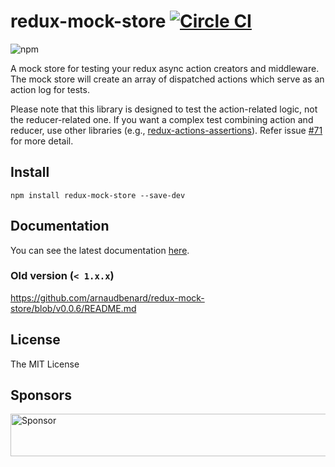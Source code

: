 # redux-mock-store [![Circle CI](https://circleci.com/gh/arnaudbenard/redux-mock-store/tree/master.svg?style=svg)](https://circleci.com/gh/arnaudbenard/redux-mock-store/tree/master)


![npm](https://nodei.co/npm/redux-mock-store.png?downloads=true&downloadRank=true&stars=true)

A mock store for testing your redux async action creators and middleware. The mock store will create an array of dispatched actions which serve as an action log for tests.

Please note that this library is designed to test the action-related logic, not the reducer-related one. If you want a complex test combining action and reducer, use other libraries (e.g., [redux-actions-assertions](https://github.com/redux-things/redux-actions-assertions)). Refer issue [#71](https://github.com/arnaudbenard/redux-mock-store/issues/71) for more detail.

## Install

```
npm install redux-mock-store --save-dev
```
## Documentation

You can see the latest documentation [here](http://arnaudbenard.com/redux-mock-store/).

### Old version (`< 1.x.x`)

https://github.com/arnaudbenard/redux-mock-store/blob/v0.0.6/README.md


## License

The MIT License

## Sponsors
<a href="https://app.codesponsor.io/link/jxMtyJ1U2FXauYmvU37ewrmE/arnaudbenard/redux-mock-store" rel="nofollow"><img src="https://app.codesponsor.io/embed/jxMtyJ1U2FXauYmvU37ewrmE/arnaudbenard/redux-mock-store.svg" style="width: 888px; height: 68px;" alt="Sponsor" /></a>
